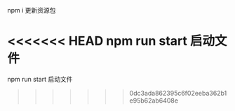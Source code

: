 npm i 更新资源包

<<<<<<< HEAD
npm run start 启动文件
=======
npm run start 启动文件
>>>>>>> 0dc3ada862395c6f02eeba362b1e95b62ab6408e
